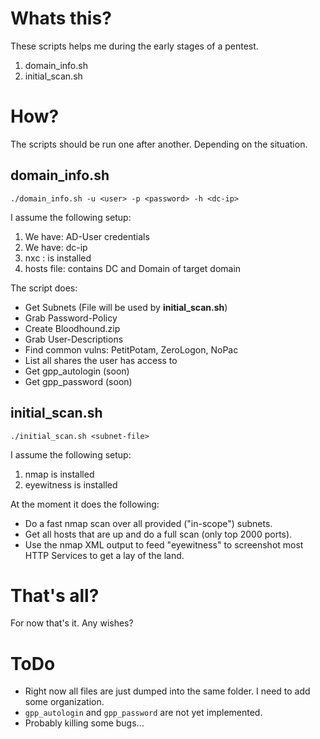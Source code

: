 # Whats this?

These scripts helps me during the early stages of a pentest.

1. domain_info.sh
2. initial_scan.sh

# How?

The scripts should be run one after another. Depending on the situation.

## domain_info.sh

```
./domain_info.sh -u <user> -p <password> -h <dc-ip>
```

I assume the following setup:

1. We have: AD-User credentials
2. We have: dc-ip
3. nxc    : is installed
4. hosts file: contains DC and Domain of target domain 

The script does:

- Get Subnets (File will be used by **initial_scan.sh**)
- Grab Password-Policy
- Create Bloodhound.zip
- Grab User-Descriptions
- Find common vulns: PetitPotam, ZeroLogon, NoPac
- List all shares the user has access to
- Get gpp_autologin (soon)
- Get gpp_password (soon)

## initial_scan.sh

```
./initial_scan.sh <subnet-file>
```

I assume the following setup:

1. nmap is installed
2. eyewitness is installed

At the moment it does the following:

- Do a fast nmap scan over all provided ("in-scope") subnets.
- Get all hosts that are up and do a full scan (only top 2000 ports).
- Use the nmap XML output to feed "eyewitness" to screenshot most HTTP Services to get a lay of the land.

# That's all?

For now that's it. Any wishes?

# ToDo

- Right now all files are just dumped into the same folder. I need to add some organization.
- `gpp_autologin` and `gpp_password` are not yet implemented.
- Probably killing some bugs...
